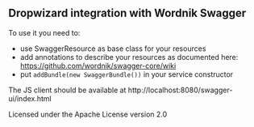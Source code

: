Dropwizard integration with Wordnik Swagger
-------------------------------------------

To use it you need to:

* use SwaggerResource as base class for your resources
* add annotations to describe your resources as documented here:
  https://github.com/wordnik/swagger-core/wiki
* put `addBundle(new SwaggerBundle())` in your service constructor 

The JS client should be available at http://localhost:8080/swagger-ui/index.html

Licensed under the Apache License version 2.0
